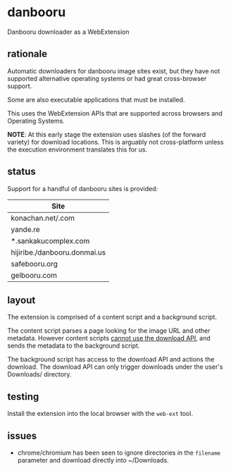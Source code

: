 # danbooru
Danbooru downloader as a WebExtension

## rationale
Automatic downloaders for danbooru image sites exist, but they have not
supported alternative operating systems or had great cross-browser support.

Some are also executable applications that must be installed.

This uses the WebExtension APIs that are supported across browsers and Operating
Systems.

**NOTE**: At this early stage the extension uses slashes (of the forward variety)
for download locations. This is arguably not cross-platform unless the execution
environment translates this for us.

## status
Support for a handful of danbooru sites is provided:

| Site |
|---|
| konachan.net/.com |
| yande.re |
| \*.sankakucomplex.com |
| hijiribe./danbooru.donmai.us |
| safebooru.org |
| gelbooru.com |

## layout
The extension is comprised of a content script and a background script.

The content script parses a page looking for the image URL and other metadata.
However content scripts
[cannot use the download API](https://developer.mozilla.org/en-US/Add-ons/WebExtensions/Content_scripts#WebExtension_APIs),
and sends the metadata to the background script.

The background script has access to the download API and actions the download.
The download API can only trigger downloads under the user's Downloads/ directory.

## testing
Install the extension into the local browser with the `web-ext` tool.

## issues
* chrome/chromium has been seen to ignore directories in the `filename`
  parameter and download directly into ~/Downloads.
